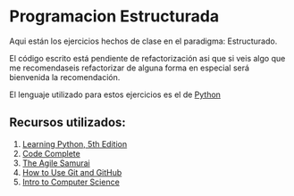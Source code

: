 # Programacion Estructurada
Aqui están los ejercicios hechos de clase en el paradigma: Estructurado.

El código escrito está pendiente de refactorización asi que si veis algo que me recomendaseis refactorizar de alguna forma en especial será bienvenida la recomendación.

El lenguaje utilizado para estos ejercicios es el de [Python][1]

## Recursos utilizados:
1. [Learning Python, 5th Edition][2]
2. [Code Complete][3]
3. [The Agile Samurai][4]
4. [How to Use Git and GitHub][5]
5. [Intro to Computer Science][6]

[1]: https://www.python.org/
[2]: http://shop.oreilly.com/product/0636920028154.do
[3]: http://cc2e.com/
[4]: http://shop.oreilly.com/product/9781934356586.do
[5]: https://www.udacity.com/course/how-to-use-git-and-github--ud775
[6]: https://www.udacity.com/course/intro-to-computer-science--cs101
